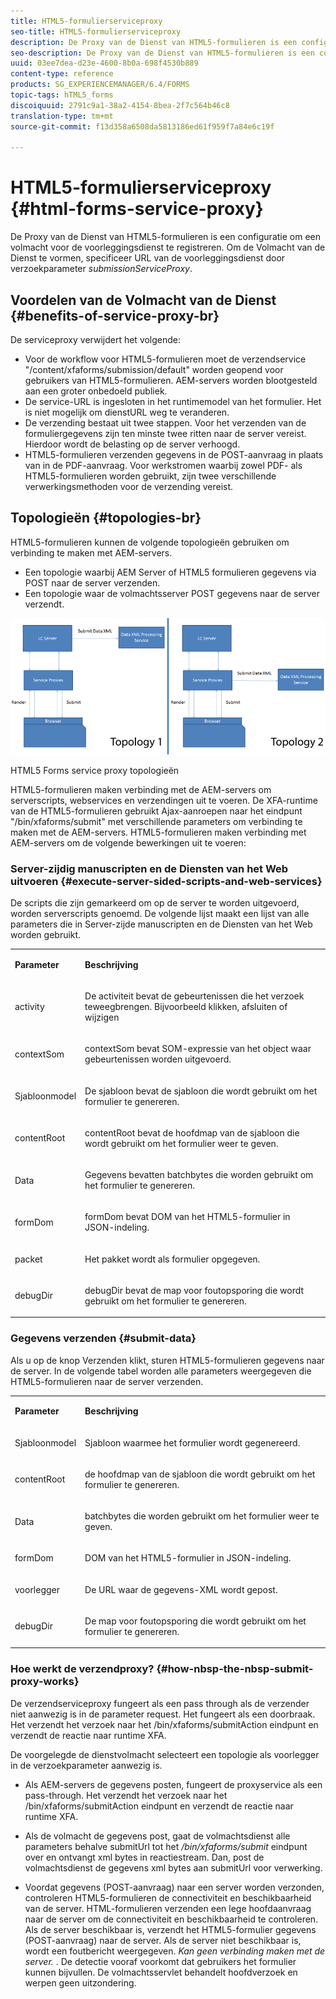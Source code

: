 ```yaml
---
title: HTML5-formulierserviceproxy
seo-title: HTML5-formulierserviceproxy
description: De Proxy van de Dienst van HTML5-formulieren is een configuratie om een volmacht voor de voorleggingsdienst te registreren. Om de Volmacht van de Dienst te vormen, specificeer URL van de voorleggingsdienst door request parameter submissionServiceProxy.
seo-description: De Proxy van de Dienst van HTML5-formulieren is een configuratie om een volmacht voor de voorleggingsdienst te registreren. Om de Volmacht van de Dienst te vormen, specificeer URL van de voorleggingsdienst door request parameter submissionServiceProxy.
uuid: 03ee7dea-d23e-4600-8b0a-698f4530b889
content-type: reference
products: SG_EXPERIENCEMANAGER/6.4/FORMS
topic-tags: hTML5_forms
discoiquuid: 2791c9a1-38a2-4154-8bea-2f7c564b46c8
translation-type: tm+mt
source-git-commit: f13d358a6508da5813186ed61f959f7a84e6c19f

---
```



# HTML5-formulierserviceproxy {#html-forms-service-proxy}

De Proxy van de Dienst van HTML5-formulieren is een configuratie om een volmacht voor de voorleggingsdienst te registreren. Om de Volmacht van de Dienst te vormen, specificeer URL van de voorleggingsdienst door verzoekparameter *submissionServiceProxy*.

## Voordelen van de Volmacht van de Dienst {#benefits-of-service-proxy-br}

De serviceproxy verwijdert het volgende:

* Voor de workflow voor HTML5-formulieren moet de verzendservice &quot;/content/xfaforms/submission/default&quot; worden geopend voor gebruikers van HTML5-formulieren. AEM-servers worden blootgesteld aan een groter onbedoeld publiek.
* De service-URL is ingesloten in het runtimemodel van het formulier. Het is niet mogelijk om dienstURL weg te veranderen.
* De verzending bestaat uit twee stappen. Voor het verzenden van de formuliergegevens zijn ten minste twee ritten naar de server vereist. Hierdoor wordt de belasting op de server verhoogd.
* HTML5-formulieren verzenden gegevens in de POST-aanvraag in plaats van in de PDF-aanvraag. Voor werkstromen waarbij zowel PDF- als HTML5-formulieren worden gebruikt, zijn twee verschillende verwerkingsmethoden voor de verzending vereist.

## Topologieën {#topologies-br}

HTML5-formulieren kunnen de volgende topologieën gebruiken om verbinding te maken met AEM-servers.

* Een topologie waarbij AEM Server of HTML5 formulieren gegevens via POST naar de server verzenden.
* Een topologie waar de volmachtsserver POST gegevens naar de server verzendt.

![HTML5 Forms service proxy topologieën](assets/topology.png)

HTML5 Forms service proxy topologieën

HTML5-formulieren maken verbinding met de AEM-servers om serverscripts, webservices en verzendingen uit te voeren. De XFA-runtime van de HTML5-formulieren gebruikt Ajax-aanroepen naar het eindpunt &quot;/bin/xfaforms/submit&quot; met verschillende parameters om verbinding te maken met de AEM-servers. HTML5-formulieren maken verbinding met AEM-servers om de volgende bewerkingen uit te voeren:

### Server-zijdig manuscripten en de Diensten van het Web uitvoeren {#execute-server-sided-scripts-and-web-services}

De scripts die zijn gemarkeerd om op de server te worden uitgevoerd, worden serverscripts genoemd. De volgende lijst maakt een lijst van alle parameters die in Server-zijde manuscripten en de Diensten van het Web worden gebruikt.

<table> 
 <tbody> 
  <tr> 
   <td><p><strong>Parameter</strong></p> </td> 
   <td><p><strong>Beschrijving</strong></p> </td> 
  </tr> 
  <tr> 
   <td><p>activity</p> </td> 
   <td><p>De activiteit bevat de gebeurtenissen die het verzoek teweegbrengen. Bijvoorbeeld klikken, afsluiten of wijzigen</p> </td> 
  </tr> 
  <tr> 
   <td><p>contextSom</p> </td> 
   <td><p>contextSom bevat SOM-expressie van het object waar gebeurtenissen worden uitgevoerd.</p> </td> 
  </tr> 
  <tr> 
   <td><p>Sjabloonmodel</p> </td> 
   <td><p>De sjabloon bevat de sjabloon die wordt gebruikt om het formulier te genereren.</p> </td> 
  </tr> 
  <tr> 
   <td><p>contentRoot</p> </td> 
   <td><p>contentRoot bevat de hoofdmap van de sjabloon die wordt gebruikt om het formulier weer te geven.</p> </td> 
  </tr> 
  <tr> 
   <td><p>Data</p> </td> 
   <td><p>Gegevens bevatten batchbytes die worden gebruikt om het formulier te genereren.</p> </td> 
  </tr> 
  <tr> 
   <td><p>formDom</p> </td> 
   <td><p>formDom bevat DOM van het HTML5-formulier in JSON-indeling.</p> </td> 
  </tr> 
  <tr> 
   <td><p>packet</p> </td> 
   <td><p>Het pakket wordt als formulier opgegeven.</p> </td> 
  </tr> 
  <tr> 
   <td><p>debugDir</p> </td> 
   <td><p>debugDir bevat de map voor foutopsporing die wordt gebruikt om het formulier te genereren.</p> </td> 
  </tr> 
 </tbody> 
</table>

### Gegevens verzenden {#submit-data}

Als u op de knop Verzenden klikt, sturen HTML5-formulieren gegevens naar de server. In de volgende tabel worden alle parameters weergegeven die HTML5-formulieren naar de server verzenden.

<table> 
 <tbody> 
  <tr> 
   <td><p><strong>Parameter</strong></p> </td> 
   <td><p><strong>Beschrijving</strong></p> </td> 
  </tr> 
  <tr> 
   <td><p>Sjabloonmodel</p> </td> 
   <td><p>Sjabloon waarmee het formulier wordt gegenereerd.</p> </td> 
  </tr> 
  <tr> 
   <td><p>contentRoot</p> </td> 
   <td><p>de hoofdmap van de sjabloon die wordt gebruikt om het formulier te genereren.</p> </td> 
  </tr> 
  <tr> 
   <td><p>Data</p> </td> 
   <td><p>batchbytes die worden gebruikt om het formulier weer te geven.</p> </td> 
  </tr> 
  <tr> 
   <td><p>formDom</p> </td> 
   <td><p>DOM van het HTML5-formulier in JSON-indeling.</p> </td> 
  </tr> 
  <tr> 
   <td><p>voorlegger</p> </td> 
   <td><p>De URL waar de gegevens-XML wordt gepost.</p> </td> 
  </tr> 
  <tr> 
   <td><p>debugDir</p> </td> 
   <td><p>De map voor foutopsporing die wordt gebruikt om het formulier te genereren.</p> </td> 
  </tr> 
 </tbody> 
</table>

### Hoe werkt de verzendproxy? {#how-nbsp-the-nbsp-submit-proxy-works}

De verzendserviceproxy fungeert als een pass through als de verzender niet aanwezig is in de parameter request. Het fungeert als een doorbraak. Het verzendt het verzoek naar het /bin/xfaforms/submitAction eindpunt en verzendt de reactie naar runtime XFA.

De voorgelegde de dienstvolmacht selecteert een topologie als voorlegger in de verzoekparameter aanwezig is.

* Als AEM-servers de gegevens posten, fungeert de proxyservice als een pass-through. Het verzendt het verzoek naar het /bin/xfaforms/submitAction eindpunt en verzendt de reactie naar runtime XFA.
* Als de volmacht de gegevens post, gaat de volmachtsdienst alle parameters behalve submitUrl tot het */bin/xfaforms/submit* eindpunt over en ontvangt xml bytes in reactiestream. Dan, post de volmachtsdienst de gegevens xml bytes aan submitUrl voor verwerking.

* Voordat gegevens (POST-aanvraag) naar een server worden verzonden, controleren HTML5-formulieren de connectiviteit en beschikbaarheid van de server. HTML-formulieren verzenden een lege hoofdaanvraag naar de server om de connectiviteit en beschikbaarheid te controleren. Als de server beschikbaar is, verzendt het HTML5-formulier gegevens (POST-aanvraag) naar de server. Als de server niet beschikbaar is, wordt een foutbericht weergegeven. *Kan geen verbinding maken met de server.* . De detectie vooraf voorkomt dat gebruikers het formulier kunnen bijvullen. De volmachtsservlet behandelt hoofdverzoek en werpen geen uitzondering.

